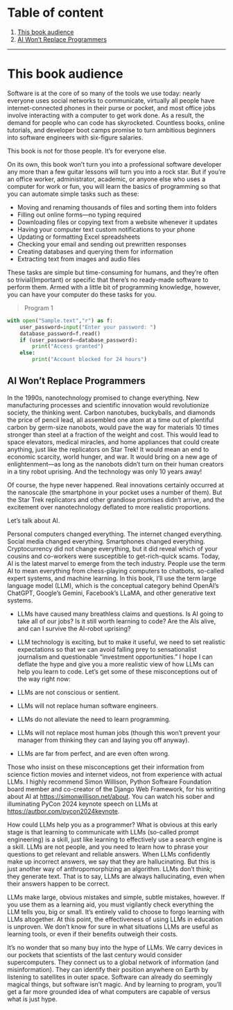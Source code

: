 # Table of content

1. [This book audience](#This-book-audience)
2. [AI Won’t Replace Programmers](#aI-won’t-replace-programmers)

---
# This book audience

Software is at the core of so many of the tools we use today: nearly everyone uses social networks to communicate, virtually all people have internet-connected phones in their purse or pocket, and most office jobs involve interacting with a computer to get work done. As a result, the demand for people who can code has skyrocketed. Countless books, online tutorials, and developer boot camps promise to turn ambitious beginners into software engineers with six-figure salaries.

This book is not for those people. It’s for everyone else.

On its own, this book won’t turn you into a professional software developer any more than a few guitar lessons will turn you into a rock star. But if you’re an office worker, administrator, academic, or anyone else who uses a computer for work or fun, you will learn the basics of programming so that you can automate simple tasks such as these:

- Moving and renaming thousands of files and sorting them into folders
- Filling out online forms—no typing required
- Downloading files or copying text from a website whenever it updates
- Having your computer text custom notifications to your phone
- Updating or formatting Excel spreadsheets
- Checking your email and sending out prewritten responses
- Creating databases and querying them for information
- Extracting text from images and audio files

These tasks are simple but time-consuming for humans, and they’re often so trivial(Important) or specific that there’s no ready-made software to perform them. Armed with a little bit of programming knowledge, however, you can have your computer do these tasks for you.

> Program 1

```python
with open("Sample.text","r") as f:
    user_password=input("Enter your password: ")
    database_password=f.read()
    if (user_password==database_password):
        print("Access granted")
    else:
        print("Account blocked for 24 hours")
```

## AI Won’t Replace Programmers

In the 1990s, nanotechnology promised to change everything. New manufacturing processes and scientific innovation would revolutionize society, the thinking went. Carbon nanotubes, buckyballs, and diamonds the price of pencil lead, all assembled one atom at a time out of plentiful carbon by germ-size nanobots, would pave the way for materials 10 times stronger than steel at a fraction of the weight and cost. This would lead to space elevators, medical miracles, and home appliances that could create anything, just like the replicators on Star Trek! It would mean an end to economic scarcity, world hunger, and war. It would bring on a new age of enlightenment—as long as the nanobots didn’t turn on their human creators in a tiny robot uprising. And the technology was only 10 years away!

Of course, the hype never happened. Real innovations certainly occurred at the nanoscale (the smartphone in your pocket uses a number of them). But the Star Trek replicators and other grandiose promises didn’t arrive, and the excitement over nanotechnology deflated to more realistic proportions.

Let’s talk about AI.

Personal computers changed everything. The internet changed everything. Social media changed everything. Smartphones changed everything. Cryptocurrency did not change everything, but it did reveal which of your cousins and co-workers were susceptible to get-rich-quick scams. Today, AI is the latest marvel to emerge from the tech industry. People use the term AI to mean everything from chess-playing computers to chatbots, so-called expert systems, and machine learning. In this book, I’ll use the term large language model (LLM), which is the conceptual category behind OpenAI’s ChatGPT, Google’s Gemini, Facebook’s LLaMA, and other generative text systems.

- LLMs have caused many breathless claims and questions. Is AI going to take all of our jobs? Is it still worth learning to code? Are the AIs alive, and can I survive the AI-robot uprising?

- LLM technology is exciting, but to make it useful, we need to set realistic expectations so that we can avoid falling prey to sensationalist journalism and questionable “investment opportunities.” I hope I can deflate the hype and give you a more realistic view of how LLMs can help you learn to code. Let’s get some of these misconceptions out of the way right now:

- LLMs are not conscious or sentient.
- LLMs will not replace human software engineers.
- LLMs do not alleviate the need to learn programming.
- LLMs will not replace most human jobs (though this won’t prevent your manager from thinking they can and laying you off anyway).
- LLMs are far from perfect, and are even often wrong.

Those who insist on these misconceptions get their information from science fiction movies and internet videos, not from experience with actual LLMs. I highly recommend Simon Willison, Python Software Foundation board member and co-creator of the Django Web Framework, for his writing about AI at https://simonwillison.net/about. You can watch his sober and illuminating PyCon 2024 keynote speech on LLMs at https://autbor.com/pycon2024keynote.

How could LLMs help you as a programmer? What is obvious at this early stage is that learning to communicate with LLMs (so-called prompt engineering) is a skill, just like learning to effectively use a search engine is a skill. LLMs are not people, and you need to learn how to phrase your questions to get relevant and reliable answers. When LLMs confidently make up incorrect answers, we say that they are hallucinating. But this is just another way of anthropomorphizing an algorithm. LLMs don’t think; they generate text. That is to say, LLMs are always hallucinating, even when their answers happen to be correct.

LLMs make large, obvious mistakes and simple, subtle mistakes, however. If you use them as a learning aid, you must vigilantly check everything the LLM tells you, big or small. It’s entirely valid to choose to forgo learning with LLMs altogether. At this point, the effectiveness of using LLMs in education is unproven. We don’t know for sure in what situations LLMs are useful as learning tools, or even if their benefits outweigh their costs.

It’s no wonder that so many buy into the hype of LLMs. We carry devices in our pockets that scientists of the last century would consider supercomputers. They connect us to a global network of information (and misinformation). They can identify their position anywhere on Earth by listening to satellites in outer space. Software can already do seemingly magical things, but software isn’t magic. And by learning to program, you’ll get a far more grounded idea of what computers are capable of versus what is just hype.
